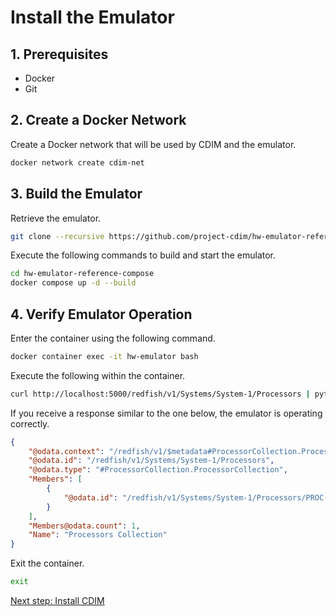 # Install the Emulator

## 1. Prerequisites

- Docker
- Git

## 2. Create a Docker Network

Create a Docker network that will be used by CDIM and the emulator.

```sh
docker network create cdim-net
```

## 3. Build the Emulator

Retrieve the emulator.

```sh
git clone --recursive https://github.com/project-cdim/hw-emulator-reference-compose.git
```

Execute the following commands to build and start the emulator.

```sh
cd hw-emulator-reference-compose
docker compose up -d --build
```

## 4. Verify Emulator Operation

Enter the container using the following command.

```sh
docker container exec -it hw-emulator bash
```

Execute the following within the container.

```sh
curl http://localhost:5000/redfish/v1/Systems/System-1/Processors | python -m json.tool
```

If you receive a response similar to the one below, the emulator is operating correctly.

```json
{
    "@odata.context": "/redfish/v1/$metadata#ProcessorCollection.ProcessorCollection",
    "@odata.id": "/redfish/v1/Systems/System-1/Processors",
    "@odata.type": "#ProcessorCollection.ProcessorCollection",
    "Members": [
        {
            "@odata.id": "/redfish/v1/Systems/System-1/Processors/PROC-0001"
        }
    ],
    "Members@odata.count": 1,
    "Name": "Processors Collection"
}
```

Exit the container.

```sh
exit
```

[Next step: Install CDIM](../install/install.md)
